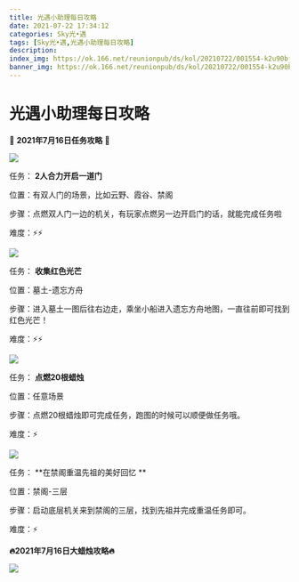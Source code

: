 ```yaml
---
title: 光遇小助理每日攻略
date: 2021-07-22 17:34:12
categories: Sky光•遇
tags: [Sky光•遇,光遇小助理每日攻略]
description: 
index_img: https://ok.166.net/reunionpub/ds/kol/20210722/001554-k2u90bj7ay.png?imageView&thumbnail=600x0&type=jpg
banner_img: https://ok.166.net/reunionpub/ds/kol/20210722/001554-k2u90bj7ay.png?imageView&thumbnail=600x0&type=jpg
---
```

# 光遇小助理每日攻略
👑 **2021年7月16日任务攻略** 👑

![](https://ok.166.net/reunionpub/ds/kol/20210716/001144-ab6qy38hlk.png)

任务： **2人合力开启一道门**

位置：有双人门的场景，比如云野、霞谷、禁阁

步骤：点燃双人门一边的机关，有玩家点燃另一边开启门的话，就能完成任务啦

难度：⚡⚡

![](https://ok.166.net/reunionpub/ds/kol/20210716/001327-fhj98pg2qv.png)

任务： **收集红色光芒**

位置：墓土-遗忘方舟

步骤：进入墓土一图后往右边走，乘坐小船进入遗忘方舟地图，一直往前即可找到红色光芒！

难度：⚡⚡

![](https://ok.166.net/reunionpub/ds/kol/20210716/000725-93uierwlcy.png)

任务： **点燃20根蜡烛**

位置：任意场景

步骤：点燃20根蜡烛即可完成任务，跑图的时候可以顺便做任务哦。

难度：⚡

![](https://ok.166.net/reunionpub/ds/kol/20210716/001438-wfmakpgl9d.png)

任务： **在禁阁重温先祖的美好回忆  **

位置：禁阁-三层

步骤：启动底层机关来到禁阁的三层，找到先祖并完成重温任务即可。

难度：⚡

 **🔥2021年7月16日大蜡烛攻略🔥**

![](https://ok.166.net/reunionpub/ds/kol/20210716/001905-psv1w57aer.png)

  

